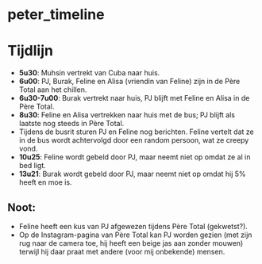# peter_timeline

# Tijdlijn

- **5u30**: Muhsin vertrekt van Cuba naar huis.
- **6u00**: PJ, Burak, Feline en Alisa (vriendin van Feline) zijn in de Père Total aan het chillen.
- **6u30-7u00**: Burak vertrekt naar huis, PJ blijft met Feline en Alisa in de Père Total.
- **8u30**: Feline en Alisa vertrekken naar huis met de bus; PJ blijft als laatste nog steeds in Père Total.
- Tijdens de busrit sturen PJ en Feline nog berichten. Feline vertelt dat ze in de bus wordt achtervolgd door een random persoon, wat ze creepy vond.
- **10u25**: Feline wordt gebeld door PJ, maar neemt niet op omdat ze al in bed ligt.
- **13u21**: Burak wordt gebeld door PJ, maar neemt niet op omdat hij 5% heeft en moe is.

## Noot:
- Feline heeft een kus van PJ afgewezen tijdens Père Total (gekwetst?).
- Op de Instagram-pagina van Père Total kan PJ worden gezien (met zijn rug naar de camera toe, hij heeft een beige jas aan zonder mouwen) terwijl hij daar praat met andere (voor mij onbekende) mensen.
